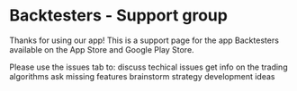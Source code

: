 # Backtesters - Support group

Thanks for using our app!
This is a support page for the app Backtesters available on the App Store and Google Play Store.

Please use the issues tab to:
 discuss techical issues
 get info on the trading algorithms
 ask missing features
 brainstorm strategy development ideas


